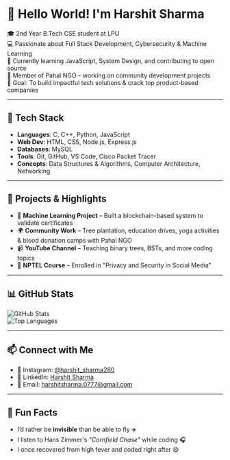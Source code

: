 # 👋 Hello World! I'm Harshit Sharma

🎓 2nd Year B.Tech CSE student at LPU  
💻 Passionate about Full Stack Development, Cybersecurity & Machine Learning  
🌱 Currently learning JavaScript, System Design, and contributing to open source  
🤝 Member of Pahal NGO – working on community development projects  
🎯 Goal: To build impactful tech solutions & crack top product-based companies

---

## 💼 Tech Stack

- **Languages**: C, C++, Python, JavaScript  
- **Web Dev**: HTML, CSS, Node.js, Express.js  
- **Databases**: MySQL  
- **Tools**: Git, GitHub, VS Code, Cisco Packet Tracer  
- **Concepts**: Data Structures & Algorithms, Computer Architecture, Networking

---

## 🚀 Projects & Highlights

- 🌱 **Machine Learning Project** – Built a blockchain-based system to validate certificates  
- 🌍 **Community Work** – Tree plantation, education drives, yoga activities & blood donation camps with Pahal NGO  
- 📹 **YouTube Channel** – Teaching binary trees, BSTs, and more coding topics  
- 🧠 **NPTEL Course** – Enrolled in "Privacy and Security in Social Media"

---

## 📊 GitHub Stats

![GitHub Stats](https://github-readme-stats.vercel.app/api?username=Harshit-077&show_icons=true&theme=tokyonight)  
![Top Languages](https://github-readme-stats.vercel.app/api/top-langs/?username=Harshit-077&layout=compact&theme=tokyonight)

---

## 📫 Connect with Me

- 📸 Instagram: [@harshit_sharma280](https://www.instagram.com/harshit_sharma280/)  
- 💼 LinkedIn: [Harshit Sharma](www.linkedin.com/in/harshitsharma77)
- 📧 Email: harshitsharma.0777@gmail.com

---

## 🌟 Fun Facts

- I’d rather be **invisible** than be able to fly ✈️  
- I listen to Hans Zimmer's *"Cornfield Chase"* while coding 🎧  
- I once recovered from high fever and coded right after 😄

